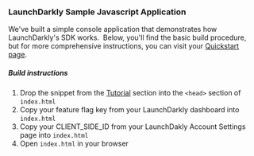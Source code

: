 ### LaunchDarkly Sample Javascript Application  ###
We've built a simple console application that demonstrates how LaunchDarkly's SDK works.  Below, you'll find the basic build procedure, but for more comprehensive instructions, you can visit your [Quickstart page](https://app.launchdarkly.com/quickstart#/).
##### Build instructions  #####
1. Drop the snippet from the [Tutorial](https://app.launchdarkly.com/quickstart#/tutorial) section into the `<head>` section of `index.html`
2. Copy your feature flag key from your LaunchDarkly dashboard into `index.html` 
3. Copy your CLIENT_SIDE_ID from your LaunchDakly Account Settings page into `index.html` 
4. Open `index.html` in your browser
